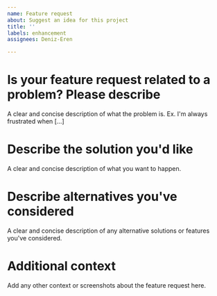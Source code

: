 ```yaml
---
name: Feature request
about: Suggest an idea for this project
title: ''
labels: enhancement
assignees: Deniz-Eren

---
```


# Is your feature request related to a problem? Please describe
A clear and concise description of what the problem is. Ex. I'm always frustrated when [...]

# Describe the solution you'd like
A clear and concise description of what you want to happen.

# Describe alternatives you've considered
A clear and concise description of any alternative solutions or features you've considered.

# Additional context
Add any other context or screenshots about the feature request here.
